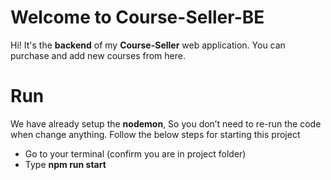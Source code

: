 # Welcome to Course-Seller-BE

Hi! It's the **backend** of my **Course-Seller** web application. You can purchase and add new courses from here.

# Run
We have already setup the **nodemon**, So you don’t need to re-run the code when change anything. Follow the below steps for starting this project
- Go to your terminal (confirm you are in project folder)
- Type **npm run start**